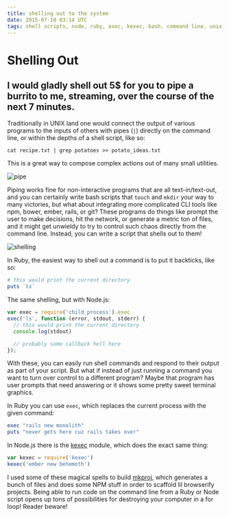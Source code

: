 ```yaml
---
title: shelling out to the system
date: 2015-07-10 03:14 UTC
tags: shell scripts, node, ruby, exec, kexec, bash, command line, unix
---
```


# Shelling Out
## I would gladly shell out 5$ for you to pipe a burrito to me, streaming, over the course of the next 7 minutes.

Traditionally in UNIX land one would connect the output of various programs to the inputs of others with pipes (`|`) directly on the command line, or within the depths of a shell script, like so:

`cat recipe.txt | grep potatoes >> potato_ideas.txt`

This is a great way to compose complex actions out of many small utilities.

![pipe](pipe.png)

Piping works fine for non-interactive programs that are all text-in/text-out, and you can certainly write bash scripts that `touch` and `mkdir` your way to many victories, but what about integrating more complicated CLI tools like npm, bower, ember, rails, or git? These programs do things like prompt the user to make decisions, hit the network, or generate a metric ton of files, and it might get unwieldy to try to control such chaos directly from the command line. Instead, you can write a script that shells out to them!

![shelling](shelling.png)

In Ruby, the easiest way to shell out a command is to put it backticks, like so:

```ruby
# this would print the current directory
puts `ls`
```

The same shelling, but with Node.js:

```javascript
var exec = require('child_process').exec
exec('ls', function (error, stdout, stderr) {
  // this would print the current directory
  console.log(stdout)

  // probably some callback hell here
});
```

With these, you can easily run shell commands and respond to their output as part of your script. But what if instead of just running a command you want to turn over control to a different program? Maybe that program has user prompts that need answering or it shows some pretty sweet terminal graphics.

In Ruby you can use `exec`, which replaces the current process with the given command:

```ruby
exec "rails new monolith"
puts "never gets here cuz rails takes over"
```

In Node.js there is the [kexec](https://www.npmjs.com/package/kexec) module, which does the exact same thing:

```javascript
var kexec = require('kexec')
kexec('ember new behemoth')
```

I used some of these magical spells to build [mkproj](https://github.com/coleww/mkproj), which generates a bunch of files and does some NPM stuff in order to scaffold lil browserify projects. Being able to run code on the command line from a Ruby or Node script opens up tons of possibilities for destroying your computer in a for loop! Reader beware!